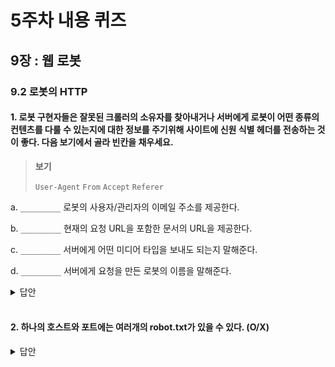 # 5주차 내용 퀴즈

## 9장 : 웹 로봇

### 9.2 로봇의 HTTP

#### 1. 로봇 구현자들은 잘못된 크롤러의 소유자를 찾아내거나 서버에게 로봇이 어떤 종류의 컨텐츠를 다룰 수 있는지에 대한 정보를 주기위해 사이트에 신원 식별 헤더를 전송하는 것이 좋다. 다음 보기에서 골라 빈칸을 채우세요.

> **보기**
>
> `User-Agent` `From` `Accept` `Referer`

a. `_________` 로봇의 사용자/관리자의 이메일 주소를 제공한다.

b. `_________` 현재의 요청 URL을 포함한 문서의 URL을 제공한다.

c. `_________` 서버에게 어떤 미디어 타입을 보내도 되는지 말해준다.

d. `_________` 서버에게 요청을 만든 로봇의 이름을 말해준다.

<details>
<summary>답안</summary>
<div markdown="1">

(a): From

(b): Referer

(c): Accept

(d): User-Agent

</div>
</details>

<br>

#### 2. 하나의 호스트와 포트에는 여러개의 robot.txt가 있을 수 있다. (O/X)

<details>
<summary>답안</summary>
<div markdown="1">

X
한 호스트의 포트당 한개의 robot.txt가 있다.

</div>
</details>

 <br>
